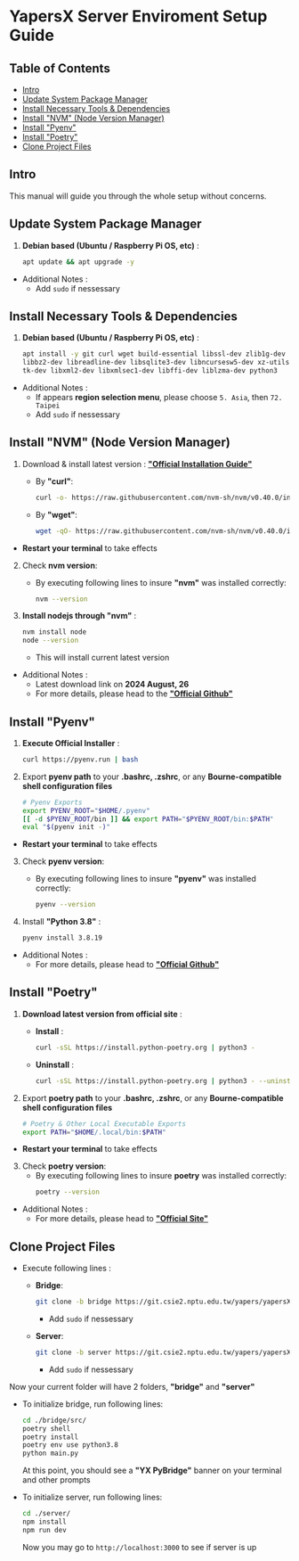 # **YapersX Server Enviroment Setup Guide**

## Table of Contents
- [Intro](#intro)
- [Update System Package Manager](#update-system-package-manager)
- [Install Necessary Tools & Dependencies](#install-necessary-tools--dependencies)
- [Install "NVM" (Node Version Manager)](#install-nvm-node-version-manager)
- [Install "Pyenv"](#install-pyenv)
- [Install "Poetry"](#install-poetry)
- [Clone Project Files](#clone-project-files)


## Intro
This manual will guide you through the whole setup without concerns.


## Update System Package Manager
1. **Debian based (Ubuntu / Raspberry Pi OS, etc)** :
	```sh
	apt update && apt upgrade -y
	```
 
- Additional Notes :
	- Add `sudo` if nessessary


## Install Necessary Tools & Dependencies
1. **Debian based (Ubuntu / Raspberry Pi OS, etc)** :
	```sh
	apt install -y git curl wget build-essential libssl-dev zlib1g-dev \
	libbz2-dev libreadline-dev libsqlite3-dev libncursesw5-dev xz-utils \
	tk-dev libxml2-dev libxmlsec1-dev libffi-dev liblzma-dev python3
	```
 
- Additional Notes :
  	- If appears **region selection menu**, please choose `5. Asia`, then `72. Taipei`
	- Add `sudo` if nessessary


## Install "NVM" (Node Version Manager)
1. Download & install latest version : [**"Official Installation Guide"**](https://github.com/nvm-sh/nvm?tab=readme-ov-file#installing-and-updating)
	- By **"curl"**:
		```sh
	 	curl -o- https://raw.githubusercontent.com/nvm-sh/nvm/v0.40.0/install.sh | bash
	 	```
  
	- By **"wget"**:
		```sh
		wget -qO- https://raw.githubusercontent.com/nvm-sh/nvm/v0.40.0/install.sh | bash
	 	```
  
- **Restart your terminal** to take effects

2. Check **nvm version**:
	- By executing following lines to insure **"nvm"** was installed correctly:
 		```sh
   		nvm --version
   		```
 
3. **Install nodejs through "nvm"** :
	```sh
	nvm install node
 	node --version
	```
 
	- This will install current latest version

- Additional Notes :
	- Latest download link on **2024 August, 26**
	- For more details, please head to the [**"Official Github"**](https://github.com/nvm-sh/nvm)


## Install "Pyenv"
1. **Execute Official Installer** :
	```sh
	curl https://pyenv.run | bash
	```
 
2. Export **pyenv path** to your **.bashrc, .zshrc**, or any **Bourne-compatible shell configuration files**
	```sh
 	# Pyenv Exports
	export PYENV_ROOT="$HOME/.pyenv"
	[[ -d $PYENV_ROOT/bin ]] && export PATH="$PYENV_ROOT/bin:$PATH"
	eval "$(pyenv init -)"
 	```
 
- **Restart your terminal** to take effects

3. Check **pyenv version**:
	- By executing following lines to insure **"pyenv"** was installed correctly:
 		```sh
   		pyenv --version
   		```

4. Install **"Python 3.8"** :
	```sh
	pyenv install 3.8.19
	```

- Additional Notes :
	- For more details, please head to [**"Official Github"**](https://github.com/pyenv/pyenv)


## Install "Poetry"
1. **Download latest version from official site** :
	- **Install** : 
		```sh
		curl -sSL https://install.python-poetry.org | python3 -
		```
  
	- **Uninstall** : 
		```sh
		curl -sSL https://install.python-poetry.org | python3 - --uninstall
		```
  
2. Export **poetry path** to your **.bashrc, .zshrc**, or any **Bourne-compatible shell configuration files**
	```sh
 	# Poetry & Other Local Executable Exports
	export PATH="$HOME/.local/bin:$PATH"
 	```
 
- **Restart your terminal** to take effects
 
3. Check **poetry version**:
	- By executing following lines to insure **poetry** was installed correctly:
 		```sh
   		poetry --version
   		```

- Additional Notes :
	- For more details, please head to [**"Official Site"**](https://python-poetry.org/docs/#installation)


## Clone Project Files
- Execute following lines :
	- **Bridge**:
		```sh
		git clone -b bridge https://git.csie2.nptu.edu.tw/yapers/yapersX/yapersx-server.git bridge
		```
		- Add `sudo` if nessessary

	- **Server**:
		```sh
		git clone -b server https://git.csie2.nptu.edu.tw/yapers/yapersX/yapersx-server.git server
		```
		- Add `sudo` if nessessary

Now your current folder will have 2 folders, **"bridge"** and **"server"**

- To initialize bridge, run following lines:
	```sh
	cd ./bridge/src/
	poetry shell
	poetry install
	poetry env use python3.8
	python main.py
	```
	At this point, you should see a **"YX PyBridge"** banner on your terminal and other prompts

- To initialize server, run following lines:
	```sh
	cd ./server/
	npm install
	npm run dev
	```
 	Now you may go to `http://localhost:3000` to see if server is up
